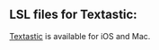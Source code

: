## LSL files for Textastic:

[Textastic](http://www.textasticapp.com/) is available for iOS and Mac.
